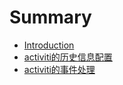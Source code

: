 # Summary

* [Introduction](README.md)
* [activiti的历史信息配置](chapter1.md)
* [activiti的事件处理](activitide-shi-jian-chu-li.md)

